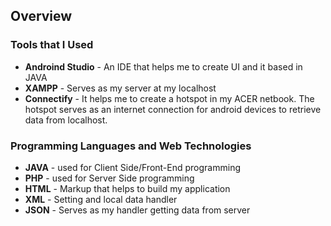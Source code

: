 ## Overview

### Tools that I Used 
  - **Androind Studio** - An IDE that helps me to create UI and it based in JAVA
  - **XAMPP** - Serves as my server at my localhost
  - **Connectify** - It helps me to create a hotspot in my ACER netbook. The hotspot serves as an internet connection for android devices to retrieve data from localhost.
  
### Programming Languages and Web Technologies
  - **JAVA** - used for Client Side/Front-End programming
  - **PHP** - used for Server Side programming
  - **HTML** - Markup that helps to build my application
  - **XML** - Setting and local data handler
  - **JSON** - Serves as my handler getting data from server
